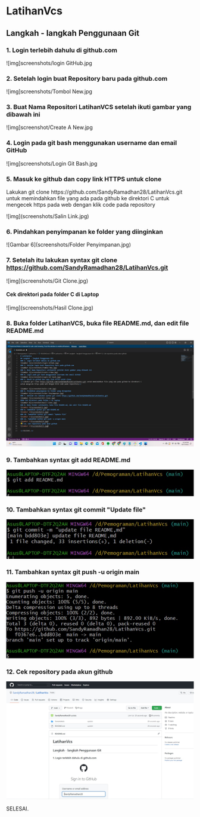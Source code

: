 # LatihanVcs
## Langkah - langkah Penggunaan Git
### 1. Login terlebih dahulu di github.com
![img]screenshots/login GitHub.jpg
### 2. Setelah login buat Repository baru pada github.com
![img]screenshots/Tombol New.jpg
### 3. Buat Nama Repositori LatihanVCS setelah ikuti gambar yang dibawah ini
![img]screenshot/Create A New.jpg
### 4. Login pada git bash menggunakan username dan email GitHub
![img]screenshots/Login Git Bash.jpg
### 5. Masuk ke github dan copy link HTTPS untuk clone
<p>Lakukan git clone https://github.com/SandyRamadhan28/LatihanVcs.git untuk memindahkan file yang ada pada github ke direktori C
untuk mengecek https pada web dengan klik code pada repository<p>

![img](screenshots/Salin Link.jpg)
### 6. Pindahkan penyimpanan ke folder yang diinginkan
![Gambar 6](screenshots/Folder Penyimpanan.jpg)
### 7. Setelah itu lakukan syntax git clone https://github.com/SandyRamadhan28/LatihanVcs.git
![img](screenshots/Git Clone.jpg)
#### Cek direktori pada folder C di Laptop
![img](screenshots/Hasil Clone.jpg)
### 8. Buka folder LatihanVCS, buka file README.md, dan edit file README.md 
![Gambar 9](screenshots/1.jpg)
### 9. Tambahkan syntax git add README.md
![Gambar 10](screenshots/2.jpg)
### 10. Tambahkan syntax git commit "Update file"
![Gambar 11](screenshots/3.jpg)
### 11. Tambahkan syntax git push -u origin main
![gambar 12](screenshots/4.jpg)
### 12. Cek repository pada akun github
![Gambar 13](screenshots/5.jpg)

<p>SELESAI.<p>